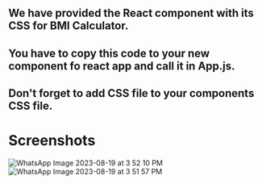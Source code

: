 
## We have provided the React component with its CSS for BMI Calculator.

## You have to copy this code to your new component fo react app and call it in App.js.

## Don't forget to add CSS file to your components CSS file.
# Screenshots




![WhatsApp Image 2023-08-19 at 3 52 10 PM](https://github.com/kanaujiyaaditi/BmiCalculatorReact/assets/94130073/8ccd61b1-e78c-48a1-b754-f5753c84ae47)
![WhatsApp Image 2023-08-19 at 3 51 57 PM](https://github.com/kanaujiyaaditi/BmiCalculatorReact/assets/94130073/3b91e7be-32a7-4fe4-8c64-24ca7b6f4802)
